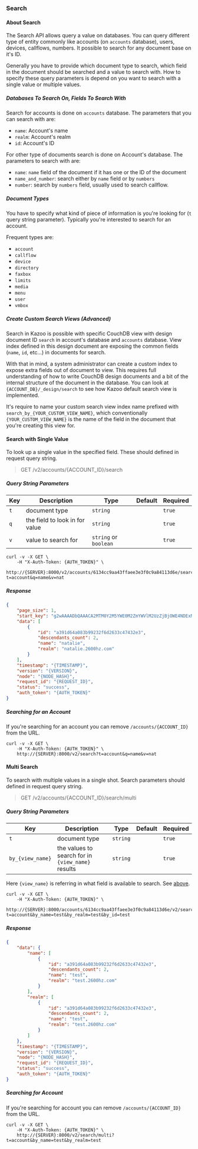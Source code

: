 ### Search

#### About Search

The Search API allows query a value on databases. You can query different type of entity commonly like accounts (on `accounts` database), users, devices, callflows, numbers. It possible to search for any document base on it's ID.

Generally you have to provide which document type to search, which field in the document should be searched and a value to search with. How to specify these query parameters is depend on you want to search with a single value or multiple values.

##### Databases To Search On, Fields To Search With

Search for accounts is done on `accounts` database. The parameters that you can search with are:

* `name`: Account's name
* `realm`: Account's realm
* `id`: Account's ID

For other type of documents search is done on Account's database. The parameters to search with are:

* `name`: `name` field of the document if it has one or the ID of the document
* `name_and_number`: search either by `name` field or by `numbers`
* `number`: search by `numbers` field, usually used to search callflow.

##### Document Types

You have to specify what kind of piece of information is you're looking for (`t` query string parameter). Typically you're interested to search for an account.

Frequent types are:

* `account`
* `callflow`
* `device`
* `directory`
* `faxbox`
* `limits`
* `media`
* `menu`
* `user`
* `vmbox`

##### Create Custom Search Views (Advanced)

Search in Kazoo is possible with specific CouchDB view with design document ID `search` in account's database and `accounts` database. View index defined in this design document are exposing the common fields (`name`, `id`, etc...) in documents for search.

With that in mind, a system administrator can create a custom index to expose extra fields out of document to view. This requires full understanding of how to write CouchDB design documents and a bit of the internal structure of the document in the database. You can look at `{ACCOUNT_DB}/_design/search` to see how Kazoo default search view is implemented.

It's require to name your custom search view index name prefixed with `search_by_{YOUR_CUSTOM_VIEW_NAME}`, which conventionally `{YOUR_CUSTOM_VIEW_NAME}` is the name of the field in the document that you're creating this view for.

#### Search with Single Value

To look up a single value in the specified field. These should defined in request query string.

> GET /v2/accounts/{ACCOUNT_ID}/search

##### Query String Parameters

Key | Description | Type | Default | Required
--- | ----------- | ---- | ------- | --------
`t` | document type | `string` |  | `true`
`q` | the field to look in for value | `string` |  | `true`
`v` | value to search for | `string` or `boolean` |  | `true`


```shell
curl -v -X GET \
    -H "X-Auth-Token: {AUTH_TOKEN}" \
    http://{SERVER}:8000/v2/accounts/6134cc9aa43ffaee3e3f0c9a84113d6e/search?t=account&q=name&v=nat
```

##### Response

```json
{
    "page_size": 1,
    "start_key": "g2wAAAADbQAAACA2MTM0Y2M5YWE0M2ZmYWVlM2UzZjBjOWE4NDExM2Q2ZW0AAAAHYWNjb3VudG0AAAAHbmF0ZmZmMGo",
    "data": [
        {
            "id": "a391d64a083b99232f6d2633c47432e3",
            "descendants_count": 2,
            "name": "natalie",
            "realm": "natalie.2600hz.com"
        }
    ],
    "timestamp": "{TIMESTAMP}",
    "version": "{VERSION}",
    "node": "{NODE_HASH}",
    "request_id": "{REQUEST_ID}",
    "status": "success",
    "auth_token": "{AUTH_TOKEN}"
}
```

##### Searching for an Account

If you're searching for an account you can remove `/accounts/{ACCOUNT_ID}` from the URL.

```shell
curl -v -X GET \
    -H "X-Auth-Token: {AUTH_TOKEN}" \
    http://{SERVER}:8000/v2/search?t=account&q=name&v=nat
```

#### Multi Search

To search with multiple values in a single shot. Search parameters should defined in request query string.

> GET /v2/accounts/{ACCOUNT_ID}/search/multi


##### Query String Parameters

Key | Description | Type | Default | Required
--- | ----------- | ---- | ------- | --------
`t` | document type | `string` |  | `true`
`by_{view_name}` | the values to search for in `{view_name}` results | `string` |  | `true`

Here `{view_name}` is referring in what field is available to search. See [above](#databases-to-search-on-fields-to-search-with).

```shell
curl -v -X GET \
    -H "X-Auth-Token: {AUTH_TOKEN}" \
    http://{SERVER}:8000/accounts/6134cc9aa43ffaee3e3f0c9a84113d6e/v2/search/multi?t=account&by_name=test&by_realm=test&by_id=test
```

##### Response

```json
{
    "data": {
        "name": [
            {
                "id": "a391d64a083b99232f6d2633c47432e3",
                "descendants_count": 2,
                "name": "test",
                "realm": "test.2600hz.com"
            }
        ],
        "realm": [
            {
                "id": "a391d64a083b99232f6d2633c47432e3",
                "descendants_count": 2,
                "name": "test",
                "realm": "test.2600hz.com"
            }
        ]
    },
    "timestamp": "{TIMESTAMP}",
    "version": "{VERSION}",
    "node": "{NODE_HASH}",
    "request_id": "{REQUEST_ID}",
    "status": "success",
    "auth_token": "{AUTH_TOKEN}"
}
```

##### Searching for Account

If you're searching for account you can remove `/accounts/{ACCOUNT_ID}` from the URL.

```shell
curl -v -X GET \
    -H "X-Auth-Token: {AUTH_TOKEN}" \
    http://{SERVER}:8000/v2/search/multi?t=account&by_name=test&by_realm=test
```
